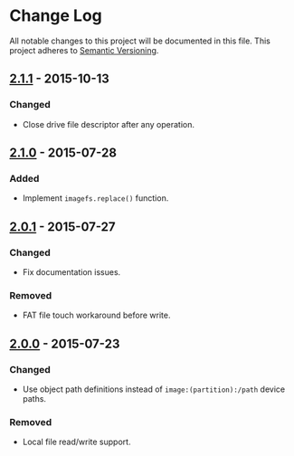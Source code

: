 # Change Log

All notable changes to this project will be documented in this file.
This project adheres to [Semantic Versioning](http://semver.org/).

## [2.1.1] - 2015-10-13

### Changed

- Close drive file descriptor after any operation.

## [2.1.0] - 2015-07-28

### Added

- Implement `imagefs.replace()` function.

## [2.0.1] - 2015-07-27

### Changed

- Fix documentation issues.

### Removed

- FAT file touch workaround before write.

## [2.0.0] - 2015-07-23

### Changed

- Use object path definitions instead of `image:(partition):/path` device paths.

### Removed

- Local file read/write support.

[2.1.1]: https://github.com/resin-io/resin-image-fs/compare/v2.1.0...v2.1.1
[2.1.0]: https://github.com/resin-io/resin-image-fs/compare/v2.0.1...v2.1.0
[2.0.1]: https://github.com/resin-io/resin-image-fs/compare/v2.0.0...v2.0.1
[2.0.0]: https://github.com/resin-io/resin-image-fs/compare/v1.0.0...v2.0.0
